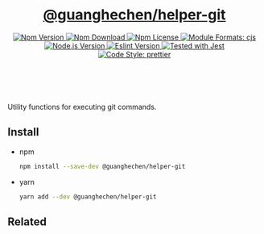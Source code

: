 <header>
  <h1 align="center">
    <a href="https://github.com/guanghechen/node-scaffolds/tree/@guanghechen/helper-git@5.0.1/packages/helper-git#readme">@guanghechen/helper-git</a>
  </h1>
  <div align="center">
    <a href="https://www.npmjs.com/package/@guanghechen/helper-git">
      <img
        alt="Npm Version"
        src="https://img.shields.io/npm/v/@guanghechen/helper-git.svg"
      />
    </a>
    <a href="https://www.npmjs.com/package/@guanghechen/helper-git">
      <img
        alt="Npm Download"
        src="https://img.shields.io/npm/dm/@guanghechen/helper-git.svg"
      />
    </a>
    <a href="https://www.npmjs.com/package/@guanghechen/helper-git">
      <img
        alt="Npm License"
        src="https://img.shields.io/npm/l/@guanghechen/helper-git.svg"
      />
    </a>
    <a href="#install">
      <img
        alt="Module Formats: cjs"
        src="https://img.shields.io/badge/module_formats-cjs-green.svg"
      />
    </a>
    <a href="https://github.com/nodejs/node">
      <img
        alt="Node.js Version"
        src="https://img.shields.io/node/v/@guanghechen/helper-git"
      />
    </a>
    <a href="https://github.com/facebook/jest">
      <img
        alt="Eslint Version"
        src="https://img.shields.io/npm/dependency-version/@guanghechen/helper-git/peer/jest"
      />
    </a>
    <a href="https://github.com/facebook/jest">
      <img
        alt="Tested with Jest"
        src="https://img.shields.io/badge/tested_with-jest-9c465e.svg"
      />
    </a>
    <a href="https://github.com/prettier/prettier">
      <img
        alt="Code Style: prettier"
        src="https://img.shields.io/badge/code_style-prettier-ff69b4.svg?style=flat-square"
      />
    </a>
  </div>
</header>
<br/>


Utility functions for executing git commands.

## Install

* npm

  ```bash
  npm install --save-dev @guanghechen/helper-git
  ```

* yarn

  ```bash
  yarn add --dev @guanghechen/helper-git
  ```


## Related


[homepage]: https://github.com/guanghechen/node-scaffolds/tree/@guanghechen/helper-git@5.0.1/packages/helper-git#readme
